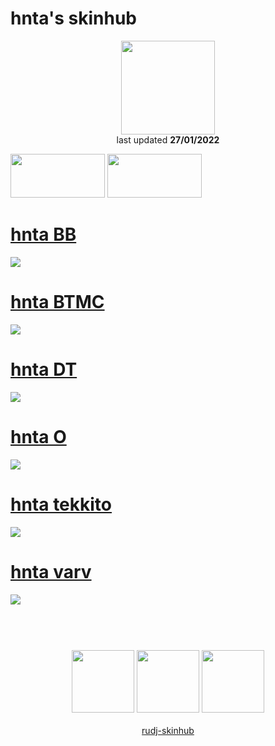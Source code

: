# hnta's skinhub
<p align="center">
<a href="https://osu.ppy.sh/users/17685446">
  <img src="https://a.ppy.sh/17685446"  
       width="150"
       height="150"></a>
<br>
last updated <b>27/01/2022</b>
</p>

<a href="https://www.youtube.com/watch?v=kbbgypvGPgM">
<img src="https://i.imgur.com/uDyKiLi.png"
       width="151" 
       height="70"/></a>

<a href="https://void.idle.host/lilith/">
<img src="https://i.imgur.com/WPSNbSx.png"
       width="151" 
       height="70"/></a>

# [hnta BB](https://github.com/rudj-skinhub/woal/raw/tyfh/player/hnta/hnta%20BB.osk)
[![](https://i.imgur.com/28E1hNb.jpeg)](https://github.com/rudj-skinhub/woal/raw/tyfh/player/hnta/hnta%20BB.osk)

# [hnta BTMC](https://github.com/rudj-skinhub/woal/raw/tyfh/player/hnta/hnta%20BTMC.osk)
[![](https://i.imgur.com/ugt27zu.jpeg)](https://github.com/rudj-skinhub/woal/raw/tyfh/player/hnta/hnta%20BTMC.osk)

# [hnta DT](https://github.com/rudj-skinhub/woal/raw//player/hnta/hnta%20DT.osk)
[![](https://i.imgur.com/LGW8sJW.jpeg)](https://github.com/rudj-skinhub/woal/raw/tyfh/player/hnta/hnta%20DT.osk)

# [hnta O](https://github.com/rudj-skinhub/woal/raw/tyfh/player/hnta/hnta%20O.osk)
[![](https://i.imgur.com/rbGbPtY.jpeg)](https://github.com/rudj-skinhub/woal/raw/tyfh/player/hnta/hnta%20O.osk)

# [hnta tekkito](https://github.com/rudj-skinhub/woal/raw/tyfh/player/hnta/hnta%20tekkito.osk)
[![](https://i.imgur.com/qhqmDxc.jpeg)](https://github.com/rudj-skinhub/woal/raw/tyfh/player/hnta/hnta%20tekkito.osk)

# [hnta varv](https://github.com/rudj-skinhub/woal/raw/tyfh/player/hnta/hnta%20varv.osk)
[![](https://i.imgur.com/aR9zHpr.jpeg)](https://github.com/rudj-skinhub/woal/raw/tyfh/player/hnta/hnta%20varv.osk)

#
<p align="center">
  <br></br>
  <a href="https://www.twitch.tv/hhuntaa">
  <img src="https://i.imgur.com/HM030lk.png" 
       width="100" 
       height="100"></a>
  <a href="https://www.youtube.com/channel/UChxmLm19cpFURCFz-WrOzdQ">
  <img src="https://i.imgur.com/YWbDUUy.png"  
       width="100" 
       height="100"></a>
  <a href="https://twitter.com/aatnuh">
  <img src="https://i.imgur.com/PUQ5uWf.png" 
       width="100" 
       height="100"></a>
  <br></br>
  <a href="README.md">rudj-skinhub</a>
 </p>
